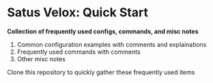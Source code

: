 # Satus Velox: Quick Start
 **Collection of frequently used configs, commands, and misc notes**

 1. Common configuration examples with comments and explainations
 1. Frequently used commands with comments
 1. Other misc notes

 Clone this repository to quickly gather these frequently used items

